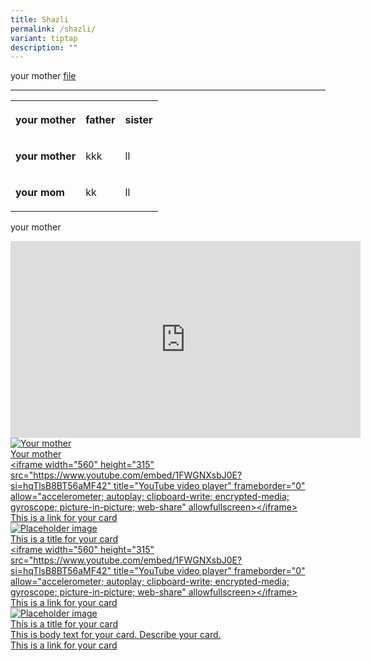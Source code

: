 ```yaml
---
title: Shazli
permalink: /shazli/
variant: tiptap
description: ""
---
```

<p>your mother <a href="/files/aeron_chairs_recycling_instructions.pdf" rel="noopener noreferrer nofollow" target="_blank">file</a></p><p></p><p></p><hr><p></p><table><tbody><tr><th rowspan="1" colspan="1"><p>your mother</p></th><th rowspan="1" colspan="1"><p><strong>father</strong></p></th><th rowspan="1" colspan="1"><p>sister</p></th></tr><tr><td rowspan="1" colspan="1"><p><strong>your mother</strong></p></td><td rowspan="1" colspan="1"><p>kkk</p></td><td rowspan="1" colspan="1"><p>ll</p></td></tr><tr><td rowspan="1" colspan="1"><p><strong>your mom</strong></p></td><td rowspan="1" colspan="1"><p>kk</p></td><td rowspan="1" colspan="1"><p>ll</p></td></tr></tbody></table><p></p><p>your mother</p><div class="iframe-wrapper"><iframe height="315" width="560" allowfullscreen="true" frameborder="0" src="https://www.youtube.com/embed/1FWGNXsbJ0E?si=hqTlsB8BT56aMF42"></iframe></div><div class="isomer-card-grid"><a rel="noopener noreferrer nofollow" href="https://www.isomer.gov.sg" class="isomer-card"><div class="isomer-card-image"><div class="isomer-image-wrapper"><img alt="Your mother" src="https://placehold.co/600x400"></div></div><div class="isomer-card-body"><div class="isomer-card-title">Your mother</div><div class="isomer-card-description">&lt;iframe width="560" height="315" src="https://www.youtube.com/embed/1FWGNXsbJ0E?si=hqTlsB8BT56aMF42" title="YouTube video player" frameborder="0" allow="accelerometer; autoplay; clipboard-write; encrypted-media; gyroscope; picture-in-picture; web-share" allowfullscreen&gt;&lt;/iframe&gt;</div><div class="isomer-card-link">This is a link for your card</div></div></a><a rel="noopener noreferrer nofollow" href="https://www.isomer.gov.sg" class="isomer-card"><div class="isomer-card-image"><div class="isomer-image-wrapper"><img alt="Placeholder image" src="https://placehold.co/600x400"></div></div><div class="isomer-card-body"><div class="isomer-card-title">This is a title for your card</div><div class="isomer-card-description">&lt;iframe width="560" height="315" src="https://www.youtube.com/embed/1FWGNXsbJ0E?si=hqTlsB8BT56aMF42" title="YouTube video player" frameborder="0" allow="accelerometer; autoplay; clipboard-write; encrypted-media; gyroscope; picture-in-picture; web-share" allowfullscreen&gt;&lt;/iframe&gt;</div><div class="isomer-card-link">This is a link for your card</div></div></a><a rel="noopener noreferrer nofollow" href="https://www.isomer.gov.sg" class="isomer-card"><div class="isomer-card-image"><div class="isomer-image-wrapper"><img alt="Placeholder image" src="https://placehold.co/600x400"></div></div><div class="isomer-card-body"><div class="isomer-card-title">This is a title for your card</div><div class="isomer-card-description">This is body text for your card. Describe your card.</div><div class="isomer-card-link">This is a link for your card</div></div></a></div>